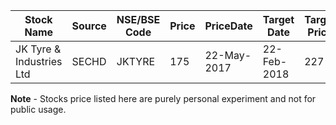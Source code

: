 |  	 Stock Name				| Source | NSE/BSE Code	|  Price 	|  PriceDate	| Target Date  | Target Price |  Target Duration |  Status	 |
| ----------------	|-----------| -------------- | ----------- | ------------ |------------- | -------------- | ------------- | -------- |
| JK Tyre & Industries Ltd  | SECHD|  JKTYRE |  175 | 22-May-2017 | 22-Feb-2018 | 227 | 9M | Open|


**Note** - Stocks price listed here are purely personal experiment and not for public usage.
